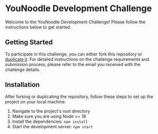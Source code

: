 # YouNoodle Development Challenge

Welcome to the YouNoodle Development Challenge! Please follow the instructions below to get started.

## Getting Started

To participate in this challenge, you can either fork this repository or [duplicate it](https://docs.github.com/en/repositories/creating-and-managing-repositories/duplicating-a-repository). For detailed instructions on the challenge requirements and submission process, please refer to the email you received with the challenge details.

## Installation
After forking or duplicating the repository, follow these steps to set up the project on your local machine:

1. Navigate to the project's root directory
1. Make sure you are using Node >= 18
2. Install the dependencies: `npm install`
3. Start the development server: `npm start`
